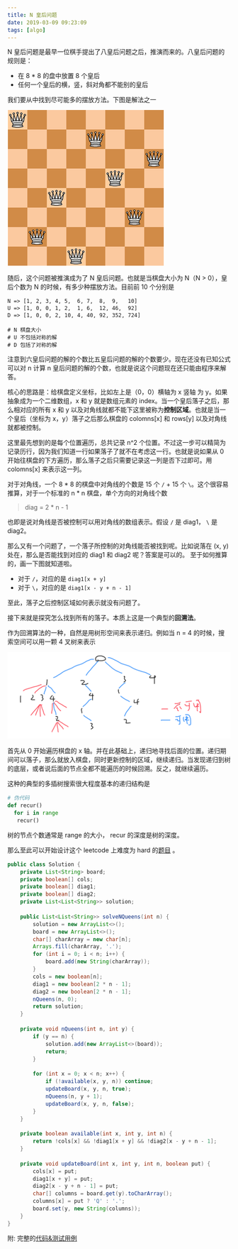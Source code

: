 ```yaml
---
title: N 皇后问题
date: 2019-03-09 09:23:09
tags: [algo]
---
```


N 皇后问题是最早一位棋手提出了八皇后问题之后，推演而来的。八皇后问题的规则是：

* 在 8 * 8 的盘中放置 8 个皇后
* 任何一个皇后的横，竖，斜对角都不能别的皇后

我们要从中找到尽可能多的摆放方法。下图是解法之一

![八皇后问题](/img/eight-queen-chessborad.jpg)

随后，这个问题被推演成为了 N 皇后问题。也就是当棋盘大小为 N（N > 0），皇后个数为 N 的时候，有多少种摆放方法。目前前 10 个分别是

```
N => [1, 2, 3, 4, 5,  6, 7,  8,  9,   10]
U => [1, 0, 0, 1, 2,  1, 6,  12, 46,  92]
D => [1, 0, 0, 2, 10, 4, 40, 92, 352, 724]

# N 棋盘大小
# U 不包括对称的解
# D 包括了对称的解
```
注意到六皇后问题的解的个数比五皇后问题的解的个数要少。现在还没有已知公式可以对 n 计算 n 皇后问题的解的个数，也就是说这个问题现在还只能由程序来解答。

核心的思路是：给棋盘定义坐标，比如左上是（0，0）横轴为 x 竖轴 为 y。如果抽象成为一个二维数组，x 和 y 就是数组元素的 index。当一个皇后落子之后，那么相对应的所有 x 和 y 以及对角线就都不能下这里被称为**控制区域**。也就是当一个皇后（坐标为 x，y）落子之后那么棋盘的 colomns[x] 和 rows[y] 以及对角线就都被控制。

这里最先想到的是每个位置遍历，总共记录 n^2 个位置。不过这一步可以精简为记录历行，因为我们知道一行如果落子了就不在考虑这一行。也就是说如果从 0 开始往棋盘的下方遍历，那么落子之后只需要记录这一列是否下过即可。用 colomns[x] 来表示这一列。

对于对角线，一个 8 * 8 的棋盘中对角线的个数是 15 个 `/` + 15 个 `\`。这个很容易推算，对于一个标准的 n * n 棋盘，单个方向的对角线个数

> diag = 2 * n - 1

也即是说对角线是否被控制可以用对角线的数组表示。假设 `/` 是 diag1， `\` 是 diag2。

那么又有一个问题了，一个落子所控制的对角线能否被找到呢。比如说落在 (x, y) 处在，那么是否能找到对应的 diag1 和 diag2 呢？答案是可以的。 至于如何推算的，画一下图就知道啦。

* 对于  `/`，对应的是 `diag1[x + y]`
* 对于  `\`，对应的是 `diag1[x - y + n - 1]`

至此，落子之后控制区域如何表示就没有问题了。

接下来就是探究怎么找到所有的落子。本质上这是一个典型的**回溯法**。

作为回溯算法的一种，自然是用树形空间来表示递归。例如当 n = 4 的时候，搜索空间可以用一颗 4 叉树来表示
 
 ![](/img/4queens.jpg)

首先从 0 开始遍历棋盘的 x 轴。并在此基础上，递归地寻找后面的位置。递归期间可以落子，那么就放入棋盘，同时更新控制的区域，继续递归。当发现递归到树的底层，或者说后面的节点全都不能遍历的时候回溯。反之，就继续遍历。

 这种的典型的多插树搜索很大程度基本的递归结构是

 ``` python 
 # 伪代码
 def recur()
   for i in range
    recur()
 ```

 树的节点个数通常是 range 的大小， recur 的深度是树的深度。

 那么至此可以开始设计这个 leetcode 上难度为 hard 的[题目](https://leetcode.com/problems/n-queens/) 。

```java
public class Solution {
    private List<String> board;
    private boolean[] cols;
    private boolean[] diag1;
    private boolean[] diag2;
    private List<List<String>> solution;

    public List<List<String>> solveNQueens(int n) {
        solution = new ArrayList<>();
        board = new ArrayList<>();
        char[] charArray = new char[n];
        Arrays.fill(charArray, '.');
        for (int i = 0; i < n; i++) {
            board.add(new String(charArray));
        }
        cols = new boolean[n];
        diag1 = new boolean[2 * n - 1];
        diag2 = new boolean[2 * n - 1];
        nQueens(n, 0);
        return solution;
    }

    private void nQueens(int n, int y) {
        if (y == n) {
            solution.add(new ArrayList<>(board));
            return;
        }

        for (int x = 0; x < n; x++) {
            if (!available(x, y, n)) continue;
            updateBoard(x, y, n, true);
            nQueens(n, y + 1);
            updateBoard(x, y, n, false);
        }
    }

    private boolean available(int x, int y, int n) {
        return !cols[x] && !diag1[x + y] && !diag2[x - y + n - 1];
    }

    private void updateBoard(int x, int y, int n, boolean put) {
        cols[x] = put;
        diag1[x + y] = put;
        diag2[x - y + n - 1] = put;
        char[] columns = board.get(y).toCharArray();
        columns[x] = put ? 'Q' : '.';
        board.set(y, new String(columns));
    }
}
```
附: 完整的[代码&测试用例](https://github.com/razertory/java-code-lab/blob/master/src/main/java/org/razertory/javacodelab/backtrack/NQueen.java)
